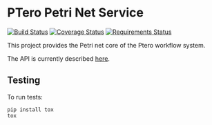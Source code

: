 # PTero Petri Net Service
[![Build Status](https://travis-ci.org/genome/ptero-petri.svg?branch=master)](https://travis-ci.org/genome/ptero-petri)
[![Coverage Status](https://coveralls.io/repos/genome/ptero-petri/badge.png)](https://coveralls.io/r/genome/ptero-petri)
[![Requirements Status](https://requires.io/github/genome/ptero-petri/requirements.svg?branch=master)](https://requires.io/github/genome/ptero-petri/requirements/?branch=master)

This project provides the Petri net core of the Ptero workflow system.

The API is currently described
[here](https://github.com/genome/ptero-apis/blob/master/petri.md).


## Testing

To run tests:

    pip install tox
    tox
